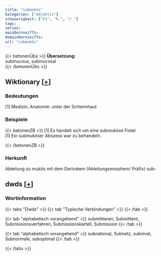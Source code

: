 ```yaml
---
title: "submukös"
kategorien: ["Adjektiv"]
schwierigkeit: ["k1", "h_", "r_"]
tags:
series:
mainDornseiffs:
domainDornseiffs:
url: "submukös"
---
```


{{< betonenÜbs >}}
**Übersetzung:**  
submucous, submucosal  
{{< /betonenÜbs >}}

## Wiktionary [[+](https://de.wiktionary.org/wiki/submukös)]

### Bedeutungen
[1] Medizin, Anatomie: unter der Schleimhaut  

### Beispiele
{{< betonenZB >}}
[1] Es handelt sich um eine submuköse Fistel.  
[1] Ein submuköser Abszess war zu behandeln.  

{{< /betonenZB >}}
### Herkunft
Ableitung zu mukös mit dem Derivatem (Ableitungsmorphem/ Präfix) sub-  



## dwds [[+](https://www.dwds.de/wb/submukös)]

### Wortinformation
{{< tabs "Dwds" >}}
{{< tab "Typische Verbindungen" >}}
{{< /tab >}}

{{< tab "alphabetisch vorangehend" >}}
submittieren, Submittent, Submissionsverfahren, Submissionskartell, Submission
{{< /tab >}}

{{< tab "alphabetisch vorangehend" >}}
subnational, Subnetz, subnival, Subnormale, suboptimal
{{< /tab >}}

{{< /tabs >}}

